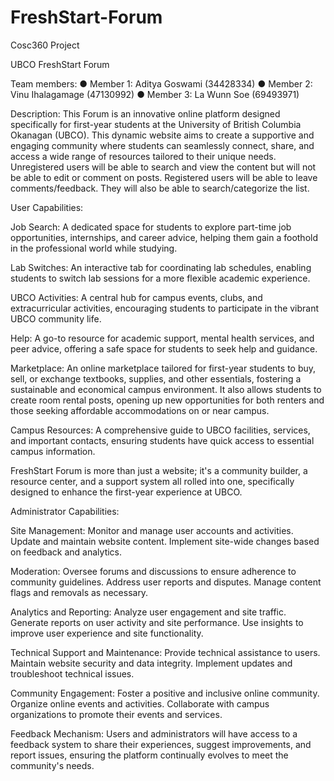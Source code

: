 # FreshStart-Forum
Cosc360 Project

UBCO FreshStart Forum 

Team members:
●	Member 1: Aditya Goswami (34428334)
●	Member 2: Vinu Ihalagamage (47130992)
●	Member 3: La Wunn Soe (69493971)

Description:
This Forum is an innovative online platform designed specifically for first-year students at the University of British Columbia Okanagan (UBCO). This dynamic website aims to create a supportive and engaging community where students can seamlessly connect, share, and access a wide range of resources tailored to their unique needs. Unregistered users will be able to search and view the content but will not be able to edit or comment on posts. Registered users will be able to leave comments/feedback. They will also be able to search/categorize the list.

User Capabilities:

Job Search: A dedicated space for students to explore part-time job opportunities, internships, and career advice, helping them gain a foothold in the professional world while studying.

Lab Switches: An interactive tab for coordinating lab schedules, enabling students to switch lab sessions for a more flexible academic experience.

UBCO Activities: A central hub for campus events, clubs, and extracurricular activities, encouraging students to participate in the vibrant UBCO community life.

Help: A go-to resource for academic support, mental health services, and peer advice, offering a safe space for students to seek help and guidance.

Marketplace: An online marketplace tailored for first-year students to buy, sell, or exchange textbooks, supplies, and other essentials, fostering a sustainable and economical campus environment. It also allows students to create room rental posts, opening up new opportunities for both renters and those seeking affordable accommodations on or near campus.

Campus Resources: A comprehensive guide to UBCO facilities, services, and important contacts, ensuring students have quick access to essential campus information.

FreshStart Forum is more than just a website; it's a community builder, a resource center, and a support system all rolled into one, specifically designed to enhance the first-year experience at UBCO.


Administrator Capabilities:

Site Management:
Monitor and manage user accounts and activities.
Update and maintain website content.
Implement site-wide changes based on feedback and analytics.

Moderation:
Oversee forums and discussions to ensure adherence to community guidelines.
Address user reports and disputes.
Manage content flags and removals as necessary.

Analytics and Reporting:
Analyze user engagement and site traffic.
Generate reports on user activity and site performance.
Use insights to improve user experience and site functionality.

Technical Support and Maintenance:
Provide technical assistance to users.
Maintain website security and data integrity.
Implement updates and troubleshoot technical issues.

Community Engagement:
Foster a positive and inclusive online community.
Organize online events and activities.
Collaborate with campus organizations to promote their events and services.

Feedback Mechanism:
Users and administrators will have access to a feedback system to share their experiences, suggest improvements, and report issues, ensuring the platform continually evolves to meet the community's needs.

